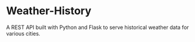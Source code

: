 # Weather-History
A REST API built with Python and Flask to serve historical weather data for various cities.
